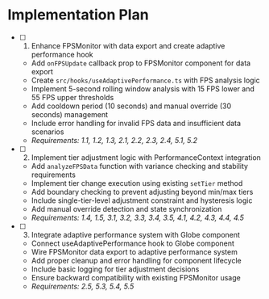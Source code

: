 # Implementation Plan

- [ ] 1. Enhance FPSMonitor with data export and create adaptive performance hook

  - Add `onFPSUpdate` callback prop to FPSMonitor component for data export
  - Create `src/hooks/useAdaptivePerformance.ts` with FPS analysis logic
  - Implement 5-second rolling window analysis with 15 FPS lower and 55 FPS upper thresholds
  - Add cooldown period (10 seconds) and manual override (30 seconds) management
  - Include error handling for invalid FPS data and insufficient data scenarios
  - _Requirements: 1.1, 1.2, 1.3, 2.1, 2.2, 2.3, 2.4, 5.1, 5.2_

- [ ] 2. Implement tier adjustment logic with PerformanceContext integration

  - Add `analyzeFPSData` function with variance checking and stability requirements
  - Implement tier change execution using existing `setTier` method
  - Add boundary checking to prevent adjusting beyond min/max tiers
  - Include single-tier-level adjustment constraint and hysteresis logic
  - Add manual override detection and state synchronization
  - _Requirements: 1.4, 1.5, 3.1, 3.2, 3.3, 3.4, 3.5, 4.1, 4.2, 4.3, 4.4, 4.5_

- [ ] 3. Integrate adaptive performance system with Globe component
  - Connect useAdaptivePerformance hook to Globe component
  - Wire FPSMonitor data export to adaptive performance system
  - Add proper cleanup and error handling for component lifecycle
  - Include basic logging for tier adjustment decisions
  - Ensure backward compatibility with existing FPSMonitor usage
  - _Requirements: 2.5, 5.3, 5.4, 5.5_
